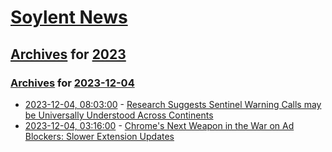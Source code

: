 # [Soylent News](../../../README.md)

## [Archives](../../index.md) for [2023](../index.md)

### [Archives](../../index.md) for [2023-12-04](index.md)

* [2023-12-04, 08:03:00](https://soylentnews.org/article.pl?sid=23/12/03/0027202&from=rss) - [Research Suggests Sentinel Warning Calls may be Universally Understood Across Continents](https://soylentnews.org/article.pl?sid=23/12/03/0027202&from=rss)
* [2023-12-04, 03:16:00](https://soylentnews.org/article.pl?sid=23/12/03/0021210&from=rss) - [Chrome's Next Weapon in the War on Ad Blockers: Slower Extension Updates](https://soylentnews.org/article.pl?sid=23/12/03/0021210&from=rss)
